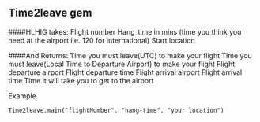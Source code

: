 ## Time2leave gem



####HLHIG takes: 
	Flight number
	Hang_time in mins (time you think you need at the airport i.e. 120 for international)
	Start location
	
####And Returns:
	Time you must leave(UTC) to make your flight
	Time you must leave(Local Time to Departure Airport) to make your flight
	Flight departure airport
	Flight departure time
	Flight arrival airport
	Flight arrival time
	Time it will take you to get to the airport


Example 
	
	Time2leave.main("flightNumber", "hang-time", "your location")
	
	